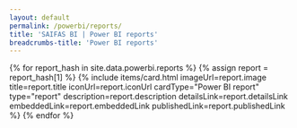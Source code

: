 ```yaml
---
layout: default
permalink: /powerbi/reports/
title: 'SAIFAS BI | Power BI reports'
breadcrumbs-title: 'Power BI reports'
---
```

{% for report_hash in site.data.powerbi.reports %}
{% assign report = report_hash[1] %}
  {% include items/card.html 
    imageUrl=report.image 
    title=report.title 
    iconUrl=report.iconUrl
    cardType="Power BI report"
    type="report" 
    description=report.description
    detailsLink=report.detailsLink
    embeddedLink=report.embeddedLink
    publishedLink=report.publishedLink
  %}
{% endfor %}